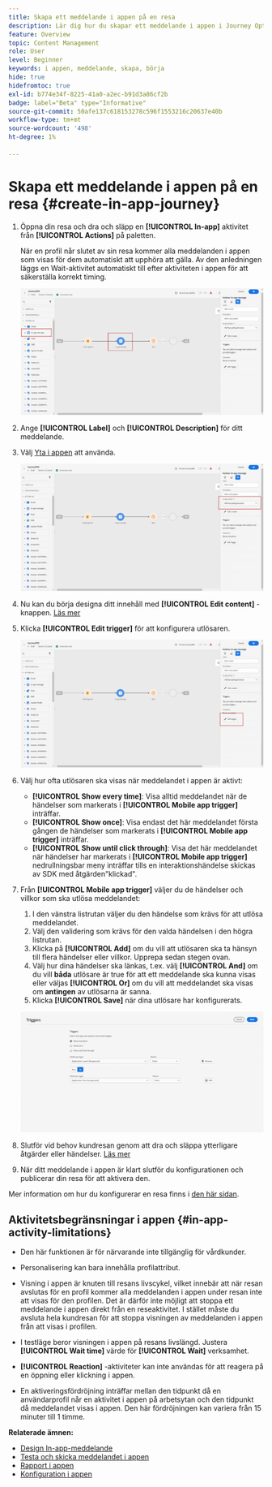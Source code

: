 ```yaml
---
title: Skapa ett meddelande i appen på en resa
description: Lär dig hur du skapar ett meddelande i appen i Journey Optimizer
feature: Overview
topic: Content Management
role: User
level: Beginner
keywords: i appen, meddelande, skapa, börja
hide: true
hidefromtoc: true
exl-id: b774e34f-8225-41a0-a2ec-b91d3a86cf2b
badge: label="Beta" type="Informative"
source-git-commit: 50afe137c618153278c596f1553216c20637e40b
workflow-type: tm+mt
source-wordcount: '498'
ht-degree: 1%

---
```


# Skapa ett meddelande i appen på en resa {#create-in-app-journey}

1. Öppna din resa och dra och släpp en **[!UICONTROL In-app]** aktivitet från **[!UICONTROL Actions]** på paletten.

   När en profil når slutet av sin resa kommer alla meddelanden i appen som visas för dem automatiskt att upphöra att gälla. Av den anledningen läggs en Wait-aktivitet automatiskt till efter aktiviteten i appen för att säkerställa korrekt timing.

   ![](assets/in_app_journey_1.png)

1. Ange **[!UICONTROL Label]** och **[!UICONTROL Description]** för ditt meddelande.

1. Välj [Yta i appen](inapp-configuration.md) att använda.

   ![](assets/in_app_journey_2.png)

1. Nu kan du börja designa ditt innehåll med **[!UICONTROL Edit content]** -knappen. [Läs mer](design-in-app.md)

1. Klicka **[!UICONTROL Edit trigger]** för att konfigurera utlösaren.

   ![](assets/in_app_journey_4.png)

1. Välj hur ofta utlösaren ska visas när meddelandet i appen är aktivt:

   * **[!UICONTROL Show every time]**: Visa alltid meddelandet när de händelser som markerats i **[!UICONTROL Mobile app trigger]** inträffar.
   * **[!UICONTROL Show once]**: Visa endast det här meddelandet första gången de händelser som markerats i **[!UICONTROL Mobile app trigger]** inträffar.
   * **[!UICONTROL Show until click through]**: Visa det här meddelandet när händelser har markerats i **[!UICONTROL Mobile app trigger]** nedrullningsbar meny inträffar tills en interaktionshändelse skickas av SDK med åtgärden&quot;klickad&quot;.

1. Från **[!UICONTROL Mobile app trigger]** väljer du de händelser och villkor som ska utlösa meddelandet:

   1. I den vänstra listrutan väljer du den händelse som krävs för att utlösa meddelandet.
   1. Välj den validering som krävs för den valda händelsen i den högra listrutan.
   1. Klicka på **[!UICONTROL Add]** om du vill att utlösaren ska ta hänsyn till flera händelser eller villkor. Upprepa sedan stegen ovan.
   1. Välj hur dina händelser ska länkas, t.ex. välj **[!UICONTROL And]** om du vill **båda** utlösare är true för att ett meddelande ska kunna visas eller väljas **[!UICONTROL Or]** om du vill att meddelandet ska visas om **antingen** av utlösarna är sanna.
   1. Klicka **[!UICONTROL Save]** när dina utlösare har konfigurerats.

   ![](assets/in_app_journey_3.png)

1. Slutför vid behov kundresan genom att dra och släppa ytterligare åtgärder eller händelser. [Läs mer](../building-journeys/about-journey-activities.md)

1. När ditt meddelande i appen är klart slutför du konfigurationen och publicerar din resa för att aktivera den.

Mer information om hur du konfigurerar en resa finns i [den här sidan](../building-journeys/journey-gs.md).

## Aktivitetsbegränsningar i appen {#in-app-activity-limitations}

* Den här funktionen är för närvarande inte tillgänglig för vårdkunder.

* Personalisering kan bara innehålla profilattribut.

* Visning i appen är knuten till resans livscykel, vilket innebär att när resan avslutas för en profil kommer alla meddelanden i appen under resan inte att visas för den profilen.  Det är därför inte möjligt att stoppa ett meddelande i appen direkt från en reseaktivitet. I stället måste du avsluta hela kundresan för att stoppa visningen av meddelanden i appen från att visas i profilen.

* I testläge beror visningen i appen på resans livslängd. Justera **[!UICONTROL Wait time]** värde för **[!UICONTROL Wait]** verksamhet.

* **[!UICONTROL Reaction]** -aktiviteter kan inte användas för att reagera på en öppning eller klickning i appen.

* En aktiveringsfördröjning inträffar mellan den tidpunkt då en användarprofil når en aktivitet i appen på arbetsytan och den tidpunkt då meddelandet visas i appen. Den här fördröjningen kan variera från 15 minuter till 1 timme.

**Relaterade ämnen:**

* [Design In-app-meddelande](design-in-app.md)
* [Testa och skicka meddelandet i appen](send-in-app.md)
* [Rapport i appen](../reports/campaign-global-report.md#inapp-report)
* [Konfiguration i appen](inapp-configuration.md)
